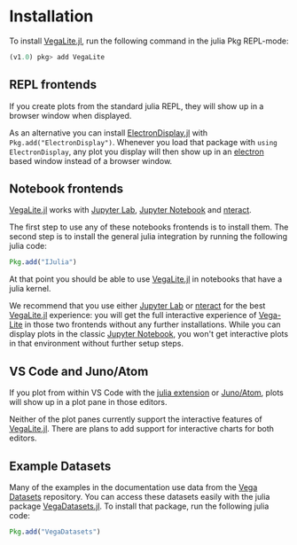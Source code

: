 # Installation

To install [VegaLite.jl](https://github.com/queryverse/VegaLite.jl), run the following command in the julia Pkg REPL-mode:

```julia
(v1.0) pkg> add VegaLite
```

## REPL frontends

If you create plots from the standard julia REPL, they will show up in a browser window when displayed.

As an alternative you can install [ElectronDisplay.jl](https://github.com/queryverse/ElectronDisplay.jl) with `Pkg.add("ElectronDisplay")`. Whenever you load that package with `using ElectronDisplay`, any plot you display will then show up in an [electron](https://electronjs.org/) based window instead of a browser window.

## Notebook frontends

[VegaLite.jl](https://github.com/queryverse/VegaLite.jl) works with [Jupyter Lab](https://github.com/jupyterlab/jupyterlab), [Jupyter Notebook](http://jupyter.org/) and [nteract](https://nteract.io/).

The first step to use any of these notebooks frontends is to install them. The second step is to install the general julia integration by running the following julia code:

```julia
Pkg.add("IJulia")
```

At that point you should be able to use [VegaLite.jl](https://github.com/queryverse/VegaLite.jl) in notebooks that have a julia kernel.

We recommend that you use either [Jupyter Lab](https://github.com/jupyterlab/jupyterlab) or [nteract](https://nteract.io/) for the best [VegaLite.jl](https://github.com/queryverse/VegaLite.jl) experience: you will get the full interactive experience of [Vega-Lite](https://github.com/vega/vega-lite) in those two frontends without any further installations. While you can display plots in the classic [Jupyter Notebook](http://jupyter.org/), you won't get interactive plots in that environment without further setup steps.

## VS Code and Juno/Atom

If you plot from within VS Code with the [julia extension](https://marketplace.visualstudio.com/items?itemName=julialang.language-julia) or [Juno/Atom](http://junolab.org/), plots will show up in a plot pane in those editors.

Neither of the plot panes currently support the interactive features of [VegaLite.jl](https://github.com/queryverse/VegaLite.jl). There are plans to add support for interactive charts for both editors.

## Example Datasets

Many of the examples in the documentation use data from the [Vega Datasets](https://github.com/vega/vega-datasets) repository. You can access these datasets easily with the julia package [VegaDatasets.jl](https://github.com/queryverse/VegaDatasets.jl). To install that package, run the following julia code:

```julia
Pkg.add("VegaDatasets")
```
